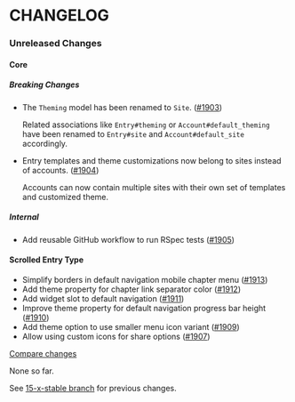 # CHANGELOG

### Unreleased Changes

#### Core

##### Breaking Changes

- The `Theming` model has been renamed to `Site`.
  ([#1903](https://github.com/codevise/pageflow/pull/1903))

  Related associations like `Entry#theming` or
  `Account#default_theming` have been renamed to `Entry#site` and
  `Account#default_site` accordingly.

- Entry templates and theme customizations now belong to sites instead
  of accounts.
  ([#1904](https://github.com/codevise/pageflow/pull/1904))

  Accounts can now contain multiple sites with their own set of
  templates and customized theme.

##### Internal

- Add reusable GitHub workflow to run RSpec tests
  ([#1905](https://github.com/codevise/pageflow/pull/1905))

#### Scrolled Entry Type

- Simplify borders in default navigation mobile chapter menu
  ([#1913](https://github.com/codevise/pageflow/pull/1913))
- Add theme property for chapter link separator color
  ([#1912](https://github.com/codevise/pageflow/pull/1912))
- Add widget slot to default navigation
  ([#1911](https://github.com/codevise/pageflow/pull/1911))
- Improve theme property for default navigation progress bar height
  ([#1910](https://github.com/codevise/pageflow/pull/1910))
- Add theme option to use smaller menu icon variant
  ([#1909](https://github.com/codevise/pageflow/pull/1909))
- Allow using custom icons for share options
  ([#1907](https://github.com/codevise/pageflow/pull/1907))

[Compare changes](https://github.com/codevise/pageflow/compare/15-x-stable...master)

None so far.

See
[15-x-stable branch](https://github.com/codevise/pageflow/blob/15-x-stable/CHANGELOG.md)
for previous changes.
